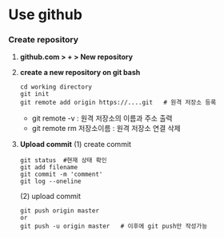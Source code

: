 # Use github

### Create repository

1. **github.com > + > New repository**

2. **create a new repository on git bash**
    ```
    cd working directory
    git init
    git remote add origin https://....git   # 원격 저장소 등록
    ```
    * git remote -v : 원격 저장소의 이름과 주소 출력
    * git remote rm 저장소이름 : 원격 저장소 연결 삭제

3. **Upload commit**
    (1) create commit
    ```
    git status  #현재 상태 확인
    git add filename
    git commit -m 'comment'
    git log --oneline
    ```
    (2) upload commit
    ```
    git push origin master
    or
    git push -u origin master   # 이후에 git push만 작성가능
